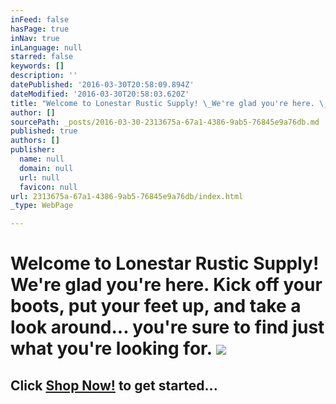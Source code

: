 ```yaml
---
inFeed: false
hasPage: true
inNav: true
inLanguage: null
starred: false
keywords: []
description: ''
datePublished: '2016-03-30T20:58:09.894Z'
dateModified: '2016-03-30T20:58:03.620Z'
title: "Welcome to Lonestar Rustic Supply! \_We're glad you're here. \_Kick off your boots, put your feet up, and take a look around... you're sure to find just what you're looking for. \_"
author: []
sourcePath: _posts/2016-03-30-2313675a-67a1-4386-9ab5-76845e9a76db.md
published: true
authors: []
publisher:
  name: null
  domain: null
  url: null
  favicon: null
url: 2313675a-67a1-4386-9ab5-76845e9a76db/index.html
_type: WebPage

---
```

# Welcome to Lonestar Rustic Supply!  We're glad you're here.  Kick off your boots, put your feet up, and take a look around... you're sure to find just what you're looking for.  ![](https://the-grid-user-content.s3-us-west-2.amazonaws.com/a94d4356-4481-467d-8a46-48b610a0b6f9.jpg)

## Click [Shop Now!][0] to get started...

[0]: null